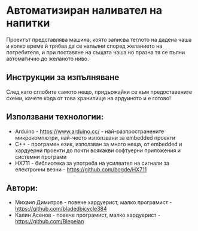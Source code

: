 # Автоматизиран наливател на напитки

Проектът представлява машина, която записва теглото на дадена чаша и колко време ѝ трябва да се напълни според желанието на потребителя, и при поставяне на същата чаша но празна тя се пълни автоматично до желаното ниво.

## Инструкции за изпълняване

След като сглобите самото нещо, придържайки се към предоставените схеми, качете кода от това хранилище на ардуиното и е готово!

## Използвани технологии:
* Arduino - https://www.arduino.cc/ - най-разпространените микрокомпютри, най-често използвани за embedded проекти
* C++ - програмен език, използван за много неща, от embedded и хардуерни проекти до почти всякакви софтуерни приложения и системни програми
* HX711 - библиотека за употреба на усилвател на сигнали за електронни везни - https://github.com/bogde/HX711

## Автори:
* Михаил Димитров -  повече хардуерист, малко програмист - https://github.com/bladedbicycle384
* Калин Асенов - повече програмист, малко хардуерист - https://github.com/Blepeian
